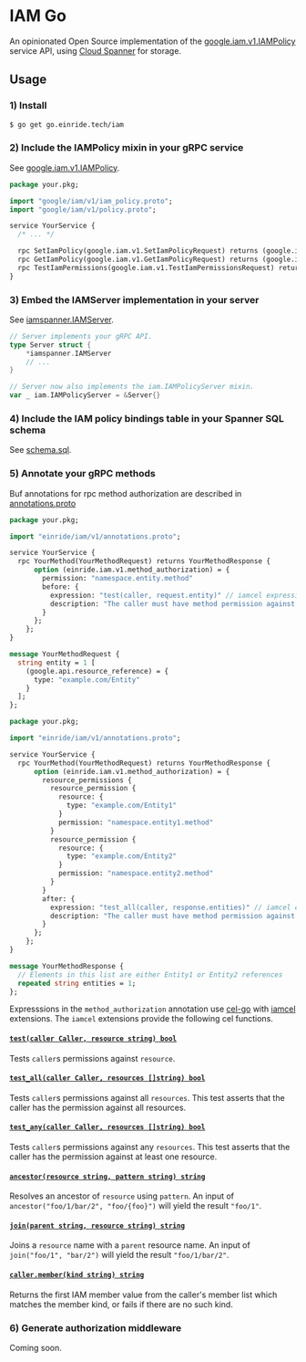 IAM Go
======

An opinionated Open Source implementation of the [google.iam.v1.IAMPolicy](https://github.com/googleapis/googleapis/blob/master/google/iam/v1/iam_policy.proto) service API, using [Cloud Spanner](https://cloud.google.com/spanner) for storage.

Usage
-----

### 1) Install

```bash
$ go get go.einride.tech/iam
```

### 2) Include the IAMPolicy mixin in your gRPC service

See [google.iam.v1.IAMPolicy](https://github.com/googleapis/googleapis/blob/master/google/iam/v1/iam_policy.proto).

```proto
package your.pkg;

import "google/iam/v1/iam_policy.proto";
import "google/iam/v1/policy.proto";

service YourService {
  /* ... */

  rpc SetIamPolicy(google.iam.v1.SetIamPolicyRequest) returns (google.iam.v1.Policy);
  rpc GetIamPolicy(google.iam.v1.GetIamPolicyRequest) returns (google.iam.v1.Policy);
  rpc TestIamPermissions(google.iam.v1.TestIamPermissionsRequest) returns (google.iam.v1.TestIamPermissionsResponse);
}
```

### 3) Embed the IAMServer implementation in your server

See [iamspanner.IAMServer](./iamspanner/server.go).

```go
// Server implements your gRPC API.
type Server struct {
	*iamspanner.IAMServer
	// ...
}

// Server now also implements the iam.IAMPolicyServer mixin.
var _ iam.IAMPolicyServer = &Server{}
```

### 4) Include the IAM policy bindings table in your Spanner SQL schema

See [schema.sql](./iamspanner/schema.sql).

### 5) Annotate your gRPC methods

Buf annotations for rpc method authorization are described in [annotations.proto](../proto/einride/iam/v1/annotations.proto)

```proto
package your.pkg;

import "einride/iam/v1/annotations.proto";

service YourService {
  rpc YourMethod(YourMethodRequest) returns YourMethodResponse {
      option (einride.iam.v1.method_authorization) = {
        permission: "namespace.entity.method"
        before: {
          expression: "test(caller, request.entity)" // iamcel expression
          description: "The caller must have method permission against the entity"
        }
      };
    };
}

message YourMethodRequest {
  string entity = 1 [
    (google.api.resource_reference) = {
      type: "example.com/Entity"
    }
  ];
};
```

```proto
package your.pkg;

import "einride/iam/v1/annotations.proto";

service YourService {
  rpc YourMethod(YourMethodRequest) returns YourMethodResponse {
      option (einride.iam.v1.method_authorization) = {
        resource_permissions {
          resource_permission {
            resource: {
              type: "example.com/Entity1"
            }
            permission: "namespace.entity1.method"
          }
          resource_permission {
            resource: {
              type: "example.com/Entity2"
            }
            permission: "namespace.entity2.method"
          }
        }
        after: {
          expression: "test_all(caller, response.entities)" // iamcel expression
          description: "The caller must have method permission against all entities"
        }
      };
    };
}

message YourMethodResponse {
  // Elements in this list are either Entity1 or Entity2 references
  repeated string entities = 1;
};
```

Expresssions in the `method_authorization` annotation use [cel-go](https://github.com/google/cel-go) with [iamcel](./iamcel) extensions. The `iamcel` extensions provide the following cel functions.

#### [`test(caller Caller, resource string) bool`](./iamcel/test.go)

Tests `caller`s permissions against `resource`.

#### [`test_all(caller Caller, resources []string) bool`](./iamcel/testall.go)

Tests `caller`s permissions against all `resources`. This test asserts that the caller has the permission against all resources.

#### [`test_any(caller Caller, resources []string) bool`](./iamcel/testany.go)

Tests `caller`s permissions against any `resources`. This test asserts that the caller has the permission against at least one resource.

#### [`ancestor(resource string, pattern string) string`](./iamcel/ancestor.go)

Resolves an ancestor of `resource` using `pattern`. An input of `ancestor("foo/1/bar/2", "foo/{foo}")` will yield the result `"foo/1"`.

#### [`join(parent string, resource string) string`](./iamcel/join.go)

Joins a `resource` name with a `parent` resource name. An input of `join("foo/1", "bar/2")` will yield the result `"foo/1/bar/2"`.

#### [`caller.member(kind string) string`](./iamcel/member.go)

Returns the first IAM member value from the caller's member list which matches the member kind, or fails if there are no such kind.

### 6) Generate authorization middleware

Coming soon.
